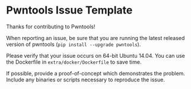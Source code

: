 # Pwntools Issue Template

Thanks for contributing to Pwntools!

When reporting an issue, be sure that you are running the latest released version of pwntools (`pip install --upgrade pwntools`).

Please verify that your issue occurs on 64-bit Ubuntu 14.04.  You can use the Dockerfile in `extra/docker/Dockerfile` to save time.

If possible, provide a proof-of-concept which demonstrates the problem.  Include any binaries or scripts necessary to reproduce the issue.
